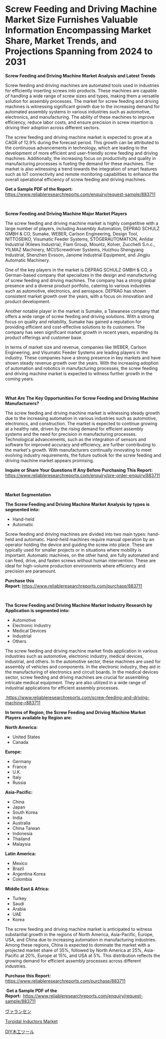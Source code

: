 <p><h1>Screw Feeding and Driving Machine Market Size Furnishes Valuable Information Encompassing Market Share, Market Trends, and Projections Spanning from 2024 to 2031</h1></p><p><strong>Screw Feeding and Driving Machine Market Analysis and Latest Trends</strong></p>
<p><p>Screw feeding and driving machines are automated tools used in industries for efficiently inserting screws into products. These machines are capable of handling a wide range of screw sizes and types, making them a versatile solution for assembly processes. The market for screw feeding and driving machines is witnessing significant growth due to the increasing demand for automated assembly systems in various industries such as automotive, electronics, and manufacturing. The ability of these machines to improve efficiency, reduce labor costs, and ensure precision in screw insertion is driving their adoption across different sectors.</p><p>The screw feeding and driving machine market is expected to grow at a CAGR of 12.9% during the forecast period. This growth can be attributed to the continuous advancements in technology, which are leading to the development of more efficient and user-friendly screw feeding and driving machines. Additionally, the increasing focus on productivity and quality in manufacturing processes is fueling the demand for these machines. The market is also witnessing a trend towards the integration of smart features such as IoT connectivity and remote monitoring capabilities to enhance the overall operational efficiency of screw feeding and driving machines.</p></p>
<p><strong>Get a Sample PDF of the Report:&nbsp;</strong> <a href="https://www.reliableresearchreports.com/enquiry/request-sample/883711">https://www.reliableresearchreports.com/enquiry/request-sample/883711</a></p>
<p>&nbsp;</p>
<p><strong>Screw Feeding and Driving Machine Major Market Players</strong></p>
<p><p>The screw feeding and driving machine market is highly competitive with a large number of players, including Assembly Automation, DEPRAG SCHULZ GMBH & CO, Sumake, WEBER, Carlson Engineering, Design Tool, NITTOSEIKO, Visumatic Feeder Systems, STÖGERAUTOMATION, Anlidar Industrial (Kilews Industria), Fiam Group, Mountz, Kolver, Zucchelli S.n.c., YILMAZ Machinery, MCI/Screwdriver Systems, Huizhou Shengyang Industrial, Shenzhen Evsoon, Janome Industrial Equipment, and Jingjiu Automatic Machinery.</p><p>One of the key players in the market is DEPRAG SCHULZ GMBH & CO, a German-based company that specializes in the design and manufacturing of screw feeding and driving machines. The company has a strong global presence and a diverse product portfolio, catering to various industries such as automotive, electronics, and aerospace. DEPRAG has shown consistent market growth over the years, with a focus on innovation and product development.</p><p>Another notable player in the market is Sumake, a Taiwanese company that offers a wide range of screw feeding and driving solutions. With a strong focus on quality and reliability, Sumake has gained a reputation for providing efficient and cost-effective solutions to its customers. The company has seen significant market growth in recent years, expanding its product offerings and customer base.</p><p>In terms of market size and revenue, companies like WEBER, Carlson Engineering, and Visumatic Feeder Systems are leading players in the industry. These companies have a strong presence in key markets and have shown steady revenue growth over the years. With the increasing adoption of automation and robotics in manufacturing processes, the screw feeding and driving machine market is expected to witness further growth in the coming years.</p></p>
<p>&nbsp;</p>
<p><strong>What Are The Key Opportunities For Screw Feeding and Driving Machine Manufacturers?</strong></p>
<p><p>The screw feeding and driving machine market is witnessing steady growth due to the increasing automation in various industries such as automotive, electronics, and construction. The market is expected to continue growing at a healthy rate, driven by the rising demand for efficient assembly systems and the need for precision in manufacturing processes. Technological advancements, such as the integration of sensors and software for improved accuracy and efficiency, are further contributing to the market's growth. With manufacturers continually innovating to meet evolving industry requirements, the future outlook for the screw feeding and driving machine market appears promising.</p></p>
<p><strong>Inquire or Share Your Questions If Any Before Purchasing This Report:</strong> <a href="https://www.reliableresearchreports.com/enquiry/pre-order-enquiry/883711">https://www.reliableresearchreports.com/enquiry/pre-order-enquiry/883711</a></p>
<p>&nbsp;</p>
<p><strong>Market Segmentation</strong></p>
<p><strong>The Screw Feeding and Driving Machine Market Analysis by types is segmented into:</strong></p>
<p><ul><li>Hand-held</li><li>Automatic</li></ul></p>
<p><p>Screw feeding and driving machines are divided into two main types: hand-held and automatic. Hand-held machines require manual operation by an operator holding the device and guiding the screw into place. These are typically used for smaller projects or in situations where mobility is important. Automatic machines, on the other hand, are fully automated and can feed, drive, and fasten screws without human intervention. These are ideal for high-volume production environments where efficiency and precision are paramount.</p></p>
<p><strong>Purchase this Report:&nbsp;</strong><a href="https://www.reliableresearchreports.com/purchase/883711">https://www.reliableresearchreports.com/purchase/883711</a></p>
<p>&nbsp;</p>
<p><strong>The Screw Feeding and Driving Machine Market Industry Research by Application is segmented into:</strong></p>
<p><ul><li>Automotive</li><li>Electronic Industry</li><li>Medical Devices</li><li>Industrial</li><li>Others</li></ul></p>
<p><p>The screw feeding and driving machine market finds application in various industries such as automotive, electronic industry, medical devices, industrial, and others. In the automotive sector, these machines are used for assembly of vehicles and components. In the electronic industry, they aid in the manufacturing of electronics and circuit boards. In the medical devices sector, screw feeding and driving machines are crucial for assembling intricate medical equipment. They are also utilized in a wide range of industrial applications for efficient assembly processes.</p></p>
<p><a href="https://www.reliableresearchreports.com/screw-feeding-and-driving-machine-r883711">&nbsp;https://www.reliableresearchreports.com/screw-feeding-and-driving-machine-r883711</a></p>
<p><strong>In terms of Region, the Screw Feeding and Driving Machine Market Players available by Region are:</strong></p>
<p>
    <p> <strong> North America: </strong>
        <ul>
            <li>United States</li>
            <li>Canada</li>
        </ul>
        </p> 
    <p> <strong> Europe: </strong>
        <ul>
            <li>Germany</li>
            <li>France</li>
            <li>U.K.</li>
            <li>Italy</li>
            <li>Russia</li>
        </ul>
        </p> 
    <p> <strong> Asia-Pacific: </strong>
        <ul>
            <li>China</li>
            <li>Japan</li>
            <li>South Korea</li>
            <li>India</li>
            <li>Australia</li>
            <li>China Taiwan</li>
            <li>Indonesia</li>
            <li>Thailand</li>
            <li>Malaysia</li>
        </ul>
        </p> 
    <p> <strong> Latin America: </strong>
        <ul>
            <li>Mexico</li>
            <li>Brazil</li>
            <li>Argentina Korea</li>
            <li>Colombia</li>
        </ul>
        </p> 
    <p> <strong> Middle East & Africa: </strong>
        <ul>
            <li>Turkey</li>
            <li>Saudi</li>
            <li>Arabia</li>
            <li>UAE</li>
            <li>Korea</li>
        </ul>
    </p>
    </p>
<p><p>The screw feeding and driving machine market is anticipated to witness substantial growth in the regions of North America, Asia-Pacific, Europe, USA, and China due to increasing automation in manufacturing industries. Among these regions, China is expected to dominate the market with a projected market share of 35%, followed by North America at 25%, Asia-Pacific at 20%, Europe at 15%, and USA at 5%. This distribution reflects the growing demand for efficient assembly processes across different industries.</p></p>
<p><strong>Purchase this Report: </strong><a href="https://www.reliableresearchreports.com/purchase/883711">https://www.reliableresearchreports.com/purchase/883711</a></p>
<p>&nbsp;<strong>Get a Sample PDF of the Report:&nbsp;&nbsp;</strong><a href="https://www.reliableresearchreports.com/enquiry/request-sample/883711">https://www.reliableresearchreports.com/enquiry/request-sample/883711</a></p>
<p><strong></strong></p>
<p><p><a href="https://medium.com/@oswaldoavarro768546/valencene%E5%B8%82%E5%A0%B4%E3%81%AF-%E5%B8%82%E5%A0%B4%E3%82%B7%E3%82%A7%E3%82%A2-%E5%B8%82%E5%A0%B4%E5%8B%95%E5%90%91-%E5%B8%82%E5%A0%B4%E6%88%90%E9%95%B7%E3%81%AB%E9%96%A2%E3%81%99%E3%82%8B%E6%83%85%E5%A0%B1%E3%82%92%E6%8F%90%E4%BE%9B%E3%81%97%E3%81%BE%E3%81%99-033e55b40835">ヴァランセン</a></p><p><a href="https://lydian-appliance-61d.notion.site/Toroidal-Inductors-Market-Insight-Market-Trends-Growth-Forecasted-from-2024-TO-2031-4517e6e07a1a4b5cbd6a881f66b2d70b">Toroidal Inductors Market</a></p><p><a href="https://medium.com/@nicosmitham2023/diy%E6%9C%A8%E5%B7%A5%E9%81%93%E5%85%B7%E5%B8%82%E5%A0%B4%E3%81%AF%E5%B8%82%E5%A0%B4%E3%82%B7%E3%82%A7%E3%82%A2-%E5%B8%82%E5%A0%B4%E3%83%88%E3%83%AC%E3%83%B3%E3%83%89-%E5%B8%82%E5%A0%B4%E6%88%90%E9%95%B7%E3%81%AB%E9%96%A2%E3%81%99%E3%82%8B%E6%83%85%E5%A0%B1%E3%82%92%E6%8F%90%E4%BE%9B%E3%81%97%E3%81%BE%E3%81%99-c75a1b4f4d59">DIY木工ツール</a></p></p>